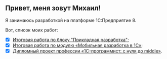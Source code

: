 ## Привет, меня зовут Михаил!
Я занимаюсь разработкой на платформе 1С:Предприятие 8.

Вот, список моих работ:
- [x] [Итоговая работа по блоку "Прикладная разработка"](https://github.com/TumanovMikhail/applied_development);
- [x] [Итоговая работа по модулю «Мобильная разработка в 1С»](https://github.com/TumanovMikhail/mobile-diplom);
- [x] [Дипломный проект профессии «1C-программист: с нуля до middle»](https://github.com/TumanovMikhail/fonecmid-diplom).

